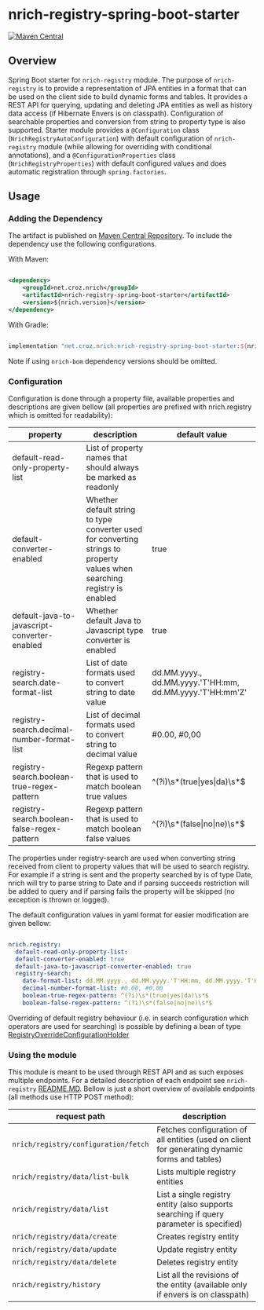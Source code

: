 # nrich-registry-spring-boot-starter

[![Maven Central](https://maven-badges.herokuapp.com/maven-central/net.croz.nrich/nrich-registry-spring-boot-starter/badge.svg?color=blue)](https://maven-badges.herokuapp.com/maven-central/net.croz.nrich/nrich-registry-spring-boot-starter)

## Overview

Spring Boot starter for `nrich-registry` module. The purpose of `nrich-registry` is to provide a representation of JPA entities in a format that can be used on the client side to build dynamic forms
and tables. It provides a REST API for querying, updating and deleting JPA entities as well as history data access (if Hibernate Envers is on classpath). Configuration of searchable properties
and conversion from string to property type is also supported. Starter module provides a `@Configuration` class (`NrichRegistryAutoConfiguration`)
with default configuration of `nrich-registry` module (while allowing for overriding with conditional annotations), and a `@ConfigurationProperties` class (`NrichRegistryProperties`)
with default configured values and does automatic registration through `spring.factories`.

## Usage

### Adding the Dependency

The artifact is published on [Maven Central Repository](https://search.maven.org/). To include the dependency use the following configurations.

With Maven:

```xml

<dependency>
    <groupId>net.croz.nrich</groupId>
    <artifactId>nrich-registry-spring-boot-starter</artifactId>
    <version>${nrich.version}</version>
</dependency>

```

With Gradle:

```groovy

implementation "net.croz.nrich:nrich-registry-spring-boot-starter:${nrich.version}"

```

Note if using `nrich-bom` dependency versions should be omitted.

### Configuration

Configuration is done through a property file, available properties and descriptions are given bellow (all properties are prefixed with nrich.registry which is omitted for readability):

| property                                          | description                                                                                                                | default value                                             |
|---------------------------------------------------|----------------------------------------------------------------------------------------------------------------------------|-----------------------------------------------------------|
| default-read-only-property-list                   | List of property names that should always be marked as readonly                                                            |                                                           |
| default-converter-enabled                         | Whether default string to type converter used for converting strings to property values when searching registry is enabled | true                                                      |
| default-java-to-javascript-converter-enabled      | Whether default Java to Javascript type converter is enabled                                                               | true                                                      |
| registry-search.date-format-list                  | List of date formats used to convert string to date value                                                                  | dd.MM.yyyy., dd.MM.yyyy.'T'HH:mm, dd.MM.yyyy.'T'HH:mm'Z'  |
| registry-search.decimal-number-format-list        | List of decimal formats used to convert string to decimal value                                                            | #0.00, #0,00                                              |
| registry-search.boolean-true-regex-pattern        | Regexp pattern that is used to match boolean true values                                                                   | ^(?i)\s*(true&#124;yes&#124;da)\s*$                       |
| registry-search.boolean-false-regex-pattern       | Regexp pattern that is used to match boolean false values                                                                  | ^(?i)\s*(false&#124;no&#124;ne)\s*$                       |

The properties under registry-search are used when converting string received from client to property values that will be used to search registry. For example if a string is sent
and the property searched by is of type Date, nrich will try to parse string to Date and if parsing succeeds restriction will be added to query and if parsing fails the property will be skipped
(no exception is thrown or logged).

The default configuration values in yaml format for easier modification are given bellow:

```yaml

nrich.registry:
  default-read-only-property-list:
  default-converter-enabled: true
  default-java-to-javascript-converter-enabled: true
  registry-search:
    date-format-list: dd.MM.yyyy., dd.MM.yyyy.'T'HH:mm, dd.MM.yyyy.'T'HH:mm'Z'
    decimal-number-format-list: #0.00, #0,00
    boolean-true-regex-pattern: ^(?i)\s*(true|yes|da)\s*$
    boolean-false-regex-pattern: ^(?i)\s*(false|no|ne)\s*$

```

Overriding of default registry behaviour (i.e. in search configuration which operators are used for searching) is possible by defining a bean of
type [RegistryOverrideConfigurationHolder](../nrich-registry-api/src/main/java/net/croz/nrich/registry/api/core/model/RegistryOverrideConfigurationHolder.java)

### Using the module

This module is meant to be used through REST API and as such exposes multiple endpoints. For a detailed description of each endpoint see `nrich-registry` [README.MD](../nrich-registry/README.md).
Bellow is just a short overview of available endpoints (all methods use HTTP POST method):

| request path                          | description                                                                                    |
|---------------------------------------|------------------------------------------------------------------------------------------------|
| `nrich/registry/configuration/fetch`  | Fetches configuration of all entities (used on client for generating dynamic forms and tables) |
| `nrich/registry/data/list-bulk`       | Lists multiple registry entities                                                               |
| `nrich/registry/data/list`            | List a single registry entity (also supports searching if query parameter is specified)        |
| `nrich/registry/data/create`          | Creates registry entity                                                                        |
| `nrich/registry/data/update`          | Update registry entity                                                                         |
| `nrich/registry/data/delete`          | Deletes registry entity                                                                        |
| `nrich/registry/history`              | List all the revisions of the entity (available only if envers is on classpath)                |
